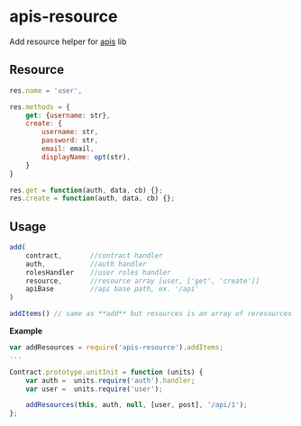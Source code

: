 apis-resource
================

Add resource helper for [apis](https://github.com/dimsmol/apis) lib

## Resource
```js
res.name = 'user',

res.methods = {
    get: {username: str},
    create: {
        username: str,
        password: str,
        email: email,
        displayName: opt(str),
    }
}

res.get = function(auth, data, cb) {};
res.create = function(auth, data, cb) {};
```

## Usage
```js
add(
    contract,       //contract handler 
    auth,           //auth handler
    rolesHandler    //user roles handler
    resource,       //resource array [user, ['get', 'create']]
    apiBase         //api base path, ex. '/api'
)

addItems() // same as **add** but resources is an array of reresources
```

**Example**

```js
var addResources = require('apis-resource').addItems;
...

Contract.prototype.unitInit = function (units) {
    var auth =  units.require('auth').handler;
    var user =  units.require('user');

    addResources(this, auth, null, [user, post], '/api/1');
};
```
